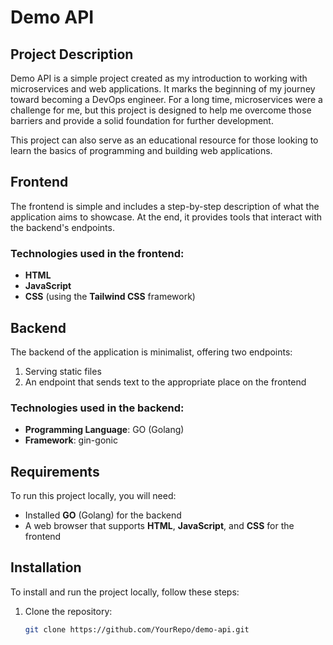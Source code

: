 # Demo API

## Project Description

Demo API is a simple project created as my introduction to working with microservices and web applications. It marks the beginning of my journey toward becoming a DevOps engineer. For a long time, microservices were a challenge for me, but this project is designed to help me overcome those barriers and provide a solid foundation for further development.

This project can also serve as an educational resource for those looking to learn the basics of programming and building web applications.

## Frontend

The frontend is simple and includes a step-by-step description of what the application aims to showcase. At the end, it provides tools that interact with the backend's endpoints.

### Technologies used in the frontend:

- **HTML**
- **JavaScript**
- **CSS** (using the **Tailwind CSS** framework)

## Backend

The backend of the application is minimalist, offering two endpoints:

1. Serving static files
2. An endpoint that sends text to the appropriate place on the frontend

### Technologies used in the backend:

- **Programming Language**: GO (Golang)
- **Framework**: gin-gonic

## Requirements

To run this project locally, you will need:

- Installed **GO** (Golang) for the backend
- A web browser that supports **HTML**, **JavaScript**, and **CSS** for the frontend

## Installation

To install and run the project locally, follow these steps:

1. Clone the repository:
   ```bash
   git clone https://github.com/YourRepo/demo-api.git
